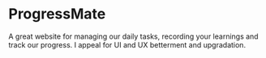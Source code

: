 # ProgressMate
A great website for managing our daily tasks, recording your learnings and track our progress.
I appeal for UI and UX betterment and upgradation.
